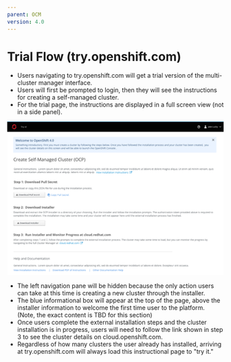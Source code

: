 ```yaml
---
parent: OCM
version: 4.0
---
```


# Trial Flow (try.openshift.com)

- Users navigating to try.openshift.com will get a trial version of the multi-cluster manager interface.
- Users will first be prompted to login, then they will see the instructions for creating a self-managed cluster.
- For the trial page, the instructions are displayed in a full screen view (not in a side panel).

![03](img/new-3-steps.png)

- The left navigation pane will be hidden because the only action users can take at this time is creating a new cluster through the installer.
- The blue informational box will appear at the top of the page, above the installer information to welcome the first time user to the platform. (Note, the exact content is TBD for this section)
- Once users complete the external installation steps and the cluster installation is in progress, users will need to follow the link shown in step 3 to see the cluster details on cloud.openshift.com.
- Regardless of how many clusters the user already has installed, arriving at try.openshift.com will always load this instructional page to "try it."
